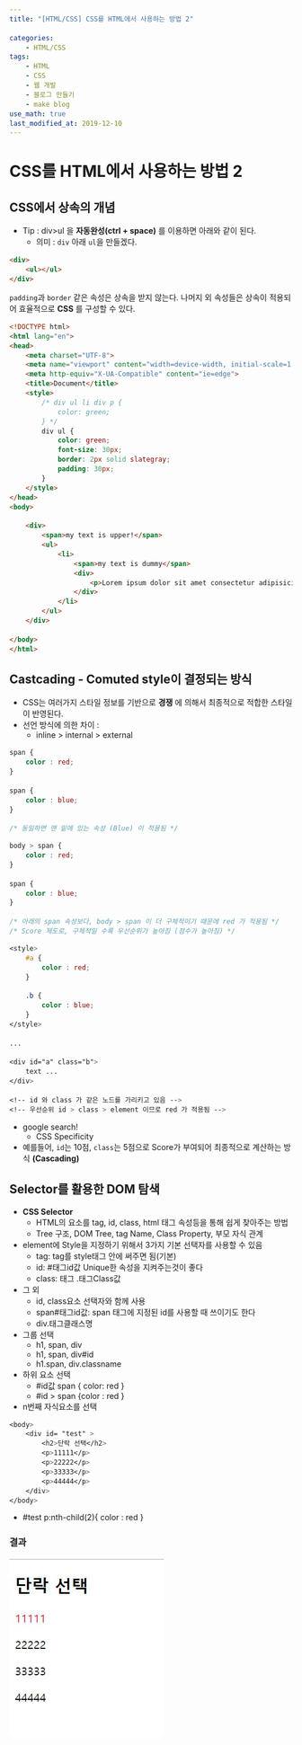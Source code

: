 ```yaml
---
title: "[HTML/CSS] CSS를 HTML에서 사용하는 방법 2"

categories:
    - HTML/CSS
tags:
    - HTML
    - CSS
    - 웹 개발
    - 블로그 만들기
    - make blog
use_math: true
last_modified_at: 2019-12-10
---  
```

# CSS를 HTML에서 사용하는 방법 2  
## CSS에서 상속의 개념  
+ Tip : div>ul 을 __자동완성(ctrl + space)__ 를 이용하면 아래와 같이 된다.  
  + 의미 : `div` 아래 `ul`을 만들겠다.  
  

```html  
<div>
    <ul></ul>
</div>
```   
  

`padding`과 `border` 같은 속성은 상속을 받지 않는다. 나머지 외 속성들은 상속이 적용되어 효율적으로 __CSS__ 를 구성할 수 있다.    
  

```html
<!DOCTYPE html>
<html lang="en">
<head>
    <meta charset="UTF-8">
    <meta name="viewport" content="width=device-width, initial-scale=1.0">
    <meta http-equiv="X-UA-Compatible" content="ie=edge">
    <title>Document</title>
    <style>
        /* div ul li div p {
            color: green;
        } */
        div ul {
            color: green;
            font-size: 30px;
            border: 2px solid slategray;
            padding: 30px;
        }
    </style>
</head>
<body>
  
    <div>
        <span>my text is upper!</span>
        <ul>
            <li>
                <span>my text is dummy</span>
                <div>
                    <p>Lorem ipsum dolor sit amet consectetur adipisicing elit. Reiciendis fugit eveniet hic labore maxime. Amet illum deserunt ea maiores, quaerat debitis mollitia dignissimos ex repellat harum perspiciatis ut nesciunt libero?</p>
                </div>
            </li>
        </ul>
    </div>
      
</body>
</html>
```  
  
## Castcading - Comuted style이 결정되는 방식  
+ CSS는 여러가지 스타일 정보를 기반으로 __경쟁__ 에 의해서 최종적으로 적합한 스타일이 반영된다.  
+ 선언 방식에 의한 차이 :
  + inline > internal > external  

```css
span {
    color : red;
}
  
span {
    color : blue;
}
  
/* 동일하면 맨 밑에 있는 속성 (Blue) 이 적용됨 */
```  
  

```css  
body > span {
    color : red;
}
  
span {
    color : blue;
}
  
/* 아래의 span 속성보다, body > span 이 더 구체적이기 때문에 red 가 적용됨 */
/* Score 제도로, 구체적일 수록 우선순위가 높아짐 (점수가 높아짐) */
```  
  

```css  
<style>
	#a {
        color : red;
	}
  	
	.b {
        color : blue;
	}
</style>
  
...
  
<div id="a" class="b">
	text ...
</div>
  
<!-- id 와 class 가 같은 노드를 가리키고 있음 -->
<!-- 우선순위 id > class > element 이므로 red 가 적용됨 -->
```  
+ google search!
  + CSS Specificity
+ 예를들어, `id`는 10점, `class`는 5점으로 Score가 부여되어 최종적으로 계산하는 방식 __(Cascading)__
  
## Selector를 활용한 DOM 탐색
+ __CSS Selector__ 
  + HTML의 요소를 tag, id, class, html 태그 속성등을 통해 쉽게 찾아주는 방법
  + Tree 구조, DOM Tree, tag Name, Class Property, 부모 자식 관계  
+ element에 Style을 지정하기 위해서 3가지 기본 선택자를 사용할 수 있음  
  + tag: tag를 style태그 안에 써주면 됨(기본)
  + id: #태그id값 Unique한 속성을 지켜주는것이 좋다
  + class: 태그 .태그Class값
+ 그 외
  + id, class요소 선택자와 함께 사용
  + span#태그id값: span 태그에 지정된 id를 사용할 때 쓰이기도 한다
  + div.태그클래스명
+ 그룹 선택
  + h1, span, div
  + h1, span, div#id
  + h1.span, div.classname
+ 하위 요소 선택
  + #id값 span { color: red }
  + #id > span {color : red }
+ n번째 자식요소를 선택  
```css
<body>
    <div id= "test" >
        <h2>단락 선택</h2>
        <p>11111</p>
        <p>22222</p>
        <p>33333</p>
        <p>44444</p>
    </div>
</body>
```  
  + #test p:nth-child(2){ color : red }  
  

### 결과  
![](/assets/HTML-CSS/2019-12-12-HTML-CSS-04-img01.jpg)
